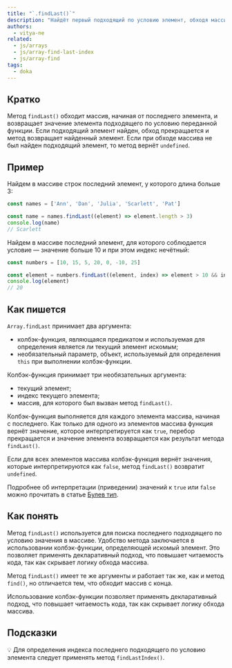 ```yaml
---
title: "`.findLast()`"
description: "Найдёт первый подходящий по условию элемент, обходя массив, начиная с конца."
authors:
  - vitya-ne
related:
  - js/arrays
  - js/array-find-last-index
  - js/array-find
tags:
  - doka
---
```


## Кратко

Метод `findLast()` обходит массив, начиная от последнего элемента, и возвращает значение элемента подходящего по условию переданной функции. Если подходящий элемент найден, обход прекращается и метод возвращает найденный элемент. Если при обходе массива не был найден подходящий элемент, то метод вернёт `undefined`.

## Пример

Найдем в массиве строк последний элемент, у которого длина больше 3:

```js
const names = ['Ann', 'Dan', 'Julia', 'Scarlett', 'Pat']

const name = names.findLast((element) => element.length > 3)
console.log(name)
// Scarlett
```

Найдем в массиве последний элемент, для которого соблюдается условие — значение больше 10 и при этом индекс нечётный:

```js
const numbers = [10, 15, 5, 20, 0, -10, 25]

const element = numbers.findLast((element, index) => element > 10 && index % 2 === 1 )
console.log(element)
// 20
```

## Как пишется

`Array.findLast` принимает два аргумента:

- колбэк-функция, являющаяся предикатом и используемая для определения является ли текущий элемент искомым;
- необязательный параметр, объект, используемый для определения `this` при выполнении колбэк-функции.

Колбэк-функция принимает три необязательных аргумента:

- текущий элемент;
- индекс текущего элемента;
- массив, для которого был вызван метод `findLast()`.

Колбэк-функция выполняется для каждого элемента массива, начиная с последнего. Как только для одного из элементов массива функция вернёт значение, которое интерпретируется как `true`, перебор прекращается и значение элемента возвращается как результат метода `findLast()`.

Если для всех элементов массива колбэк-функция вернёт значения, которые интерпретируются как `false`, метод `findLast()` возвратит `undefined`.

Подробнее об интерпретации (приведении) значений к `true` или `false` можно прочитать в статье [Булев тип](https://doka.guide/js/boolean/#vyrazheniya).

## Как понять

Метод `findLast()` используется для поиска последнего подходящего по условию значения в массиве. Удобство метода заключается в использовании колбэк-функции, определяющей искомый элемент. Это позволяет применять декларативный подход, что повышает читаемость кода, так как скрывает логику обхода массива.

Метод `findLast()` имеет те же аргументы и работает так же, как и метод `find()`, но отличается тем, что обходит массив с конца.

Использование колбэк-функции позволяет применять декларативный подход, что повышает читаемость кода, так как скрывает логику обхода массива.

## Подсказки

💡 Для определения индекса последнего подходящего по условию элемента следует применять метод `findLastIndex()`.
